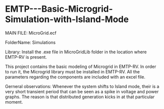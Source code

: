 # EMTP---Basic-Microgrid-Simulation-with-Island-Mode

MAIN FILE: MicroGrid.ecf

FolderName: Simulations

Library: Install the .exe file in MicroGridLib folder in the location where EMTP-RV is present.


This project contains the basic modeling of Microgrid in EMTP-RV. In order to run it, the Microgrid library must be installed in EMTP-RV.
All the parameters regarding the components are included with an excel file. 

Gerneral observations:
Whenever the system shifts to Island mode, their is a very short transient period that can be seen as a spike in voltage and power graphs. The reason is that distributed generation kicks in at that particular moment.
